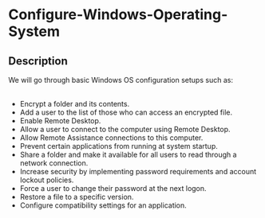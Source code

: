 # Configure-Windows-Operating-System

<h2>Description</h2>
We will go through basic Windows OS configuration setups such as:<br />
<br />

- Encrypt a folder and its contents.
- Add a user to the list of those who can access an encrypted file.
- Enable Remote Desktop.
- Allow a user to connect to the computer using Remote Desktop.
- Allow Remote Assistance connections to this computer.
- Prevent certain applications from running at system startup.
- Share a folder and make it available for all users to read through a network connection.
- Increase security by implementing password requirements and account lockout policies.
- Force a user to change their password at the next logon.
- Restore a file to a specific version.
- Configure compatibility settings for an application.
